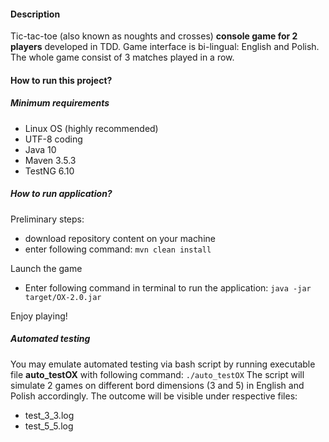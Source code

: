 
#### Description

Tic-tac-toe (also known as noughts and crosses) **console game for 2 players** developed in TDD.
Game interface is bi-lingual: English and Polish. The whole game consist of 3 matches played in a row.

#### How to run this project?

##### Minimum requirements

- Linux OS (highly recommended)
- UTF-8 coding
- Java 10
- Maven 3.5.3
- TestNG 6.10

##### How to run application?

Preliminary steps:

- download repository content on your machine
- enter following command: `mvn clean install`

Launch the game

- Enter following command in terminal to run the application:
`java -jar target/OX-2.0.jar`

Enjoy playing!

##### Automated testing

You may emulate automated testing via bash script by running executable file **auto_testOX** with following command:
`./auto_testOX`
The script will simulate 2 games on different bord dimensions (3 and 5) in English and Polish accordingly.
The outcome will be visible under respective files:

- test_3_3.log
- test_5_5.log